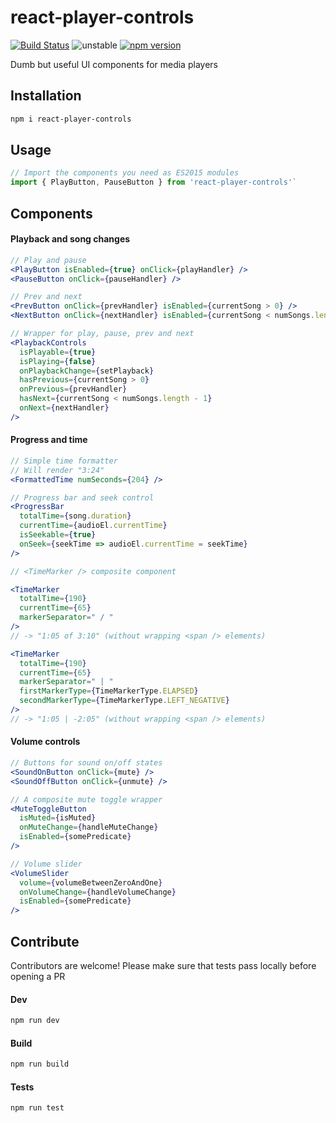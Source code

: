 # react-player-controls
[![Build Status](https://travis-ci.org/reactify/react-player-controls.svg?branch=master)](https://travis-ci.org/reactify/react-player-controls)
![unstable](https://img.shields.io/badge/status-unstable-yellow.svg)
[![npm version](https://badge.fury.io/js/react-player-controls.svg)](https://badge.fury.io/js/react-player-controls)

Dumb but useful UI components for media players

## Installation
```sh
npm i react-player-controls
```

## Usage
```js
// Import the components you need as ES2015 modules  
import { PlayButton, PauseButton } from 'react-player-controls'` 
```  

## Components

#### Playback and song changes

```jsx
// Play and pause
<PlayButton isEnabled={true} onClick={playHandler} />
<PauseButton onClick={pauseHandler} />

// Prev and next
<PrevButton onClick={prevHandler} isEnabled={currentSong > 0} />
<NextButton onClick={nextHandler} isEnabled={currentSong < numSongs.length - 1} />

// Wrapper for play, pause, prev and next
<PlaybackControls
  isPlayable={true}
  isPlaying={false}
  onPlaybackChange={setPlayback}
  hasPrevious={currentSong > 0}
  onPrevious={prevHandler}
  hasNext={currentSong < numSongs.length - 1}
  onNext={nextHandler}
/>
```

#### Progress and time

```jsx
// Simple time formatter
// Will render "3:24"
<FormattedTime numSeconds={204} />

// Progress bar and seek control
<ProgressBar
  totalTime={song.duration}
  currentTime={audioEl.currentTime}
  isSeekable={true}
  onSeek={seekTime => audioEl.currentTime = seekTime}
/>

// <TimeMarker /> composite component

<TimeMarker
  totalTime={190}
  currentTime={65}
  markerSeparator=" / "
/>
// -> "1:05 of 3:10" (without wrapping <span /> elements)

<TimeMarker
  totalTime={190}
  currentTime={65}
  markerSeparator=" | "
  firstMarkerType={TimeMarkerType.ELAPSED}
  secondMarkerType={TimeMarkerType.LEFT_NEGATIVE}
/>
// -> "1:05 | -2:05" (without wrapping <span /> elements)
```

#### Volume controls

```jsx
// Buttons for sound on/off states
<SoundOnButton onClick={mute} />
<SoundOffButton onClick={unmute} />

// A composite mute toggle wrapper
<MuteToggleButton
  isMuted={isMuted}
  onMuteChange={handleMuteChange}
  isEnabled={somePredicate}
/>

// Volume slider
<VolumeSlider
  volume={volumeBetweenZeroAndOne}
  onVolumeChange={handleVolumeChange}
  isEnabled={somePredicate}
/>
```

## Contribute  
Contributors are welcome! Please make sure that tests pass locally before opening a PR  

#### Dev  
```sh
npm run dev
```

#### Build  
```sh
npm run build
```

#### Tests  
```sh
npm run test
```
